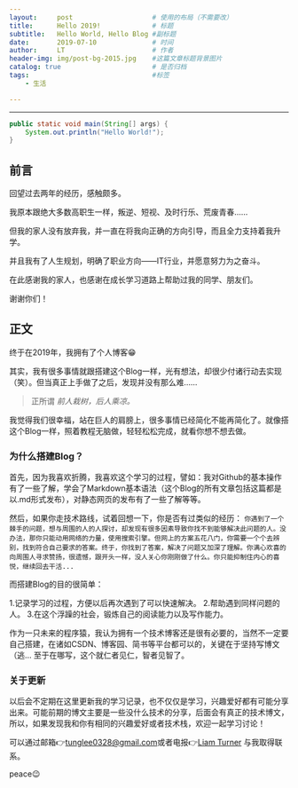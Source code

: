 ```yaml
---
layout:     post                    # 使用的布局（不需要改）
title:      Hello 2019!             # 标题 
subtitle:   Hello World, Hello Blog #副标题
date:       2019-07-10              # 时间
author:     LT                      # 作者
header-img: img/post-bg-2015.jpg    #这篇文章标题背景图片
catalog: true                       # 是否归档
tags:                               #标签
    - 生活

---
```


------



```java
public static void main(String[] args) {
	System.out.println("Hello World!");
}
```



## 前言

回望过去两年的经历，感触颇多。

我原本跟绝大多数高职生一样，叛逆、短视、及时行乐、荒废青春……

但我的家人没有放弃我，并一直在将我向正确的方向引导，而且全力支持着我升学。

并且我有了人生规划，明确了职业方向——IT行业，并愿意努力为之奋斗。

在此感谢我的家人，也感谢在成长学习道路上帮助过我的同学、朋友们。

谢谢你们！

## 正文

终于在2019年，我拥有了个人博客😁

其实，我有很多事情就跟搭建这个Blog一样，光有想法，却很少付诸行动去实现（笑）。但当真正上手做了之后，发现并没有那么难……

> 正所谓 *前人栽树，后人乘凉。*

我觉得我们很幸福，站在巨人的肩膀上，很多事情已经简化不能再简化了。就像搭这个Blog一样，照着教程无脑做，轻轻松松完成，就看你想不想去做。

### 为什么搭建Blog？

首先，因为我喜欢折腾，我喜欢这个学习的过程，譬如：我对Github的基本操作有了一些了解，学会了Markdown基本语法（这个Blog的所有文章包括这篇都是以.md形式发布），对静态网页的发布有了一些了解等等。

然后，如果你走技术路线，试着回想一下，你是否有过类似的经历：
`你遇到了一个棘手的问题，想与周围的人的人探讨，却发现有很多因素导致你找不到能够解决此问题的人。没办法，那你只能动用网络的力量，使用搜索引擎。但网上的方案五花八门，你需要一个个去辨别，找到符合自己要求的答案。终于，你找到了答案，解决了问题又加深了理解。你满心欢喜的向周围人寻求赞扬，很遗憾，跟开头一样，没人关心你刚刚做了什么。你只能抑制住内心的喜悦，继续回去干活...`

而搭建Blog的目的很简单：

1.记录学习的过程，方便以后再次遇到了可以快速解决。
2.帮助遇到同样问题的人。
3.在这个浮躁的社会，锻炼自己的阅读能力以及写作能力。

作为一只未来的程序猿，我认为拥有一个技术博客还是很有必要的，当然不一定要自己搭建，在诸如CSDN、博客园、简书等平台都可以的，关键在于坚持写博文（逃…
 至于在哪写，这个就仁者见仁，智者见智了。

### 关于更新

以后会不定期在这里更新我的学习记录，也不仅仅是学习，兴趣爱好都有可能分享出来。可能前期的博文主要是一些没什么技术的分享，后面会有真正的技术博文，所以，如果发现我和你有相同的兴趣爱好或者技术栈，欢迎一起学习讨论！

可以通过邮箱👉[tunglee0328@gmail.com](tunglee0328@gmail.com)或者电报👉[Liam Turner](https://t.me/LiamTurner) 与我取得联系。

peace😉

